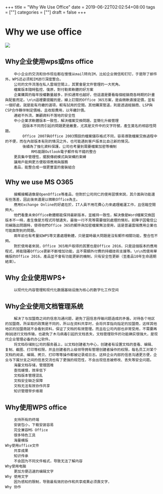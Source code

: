 +++
title = "Why We Use Office"
date = 2019-06-22T02:02:54+08:00
tags = [""]
categories = [""]
draft = false
+++

# Why we use office

[![](https://pic1.superbed.cn/item/5d04ad1b451253d178797700)](https://pic1.superbed.cn/item/5d04ad1b451253d178797700.png)

##    Why企业使用wps或ms office
        中小企业的交流和协作现在都在慢慢从mail转向IM，比如企业微信和钉钉，于是除了邮件外，WPS还必须和IM进行深度整合。
        公司的文件流落在私人雲端空間上，其實會是文件管理的一大死角。
        檔案版本隨時監控、復原，對付勒索軟體的好方案
        企業購買的每年授權數量越多，折扣通常也越好，但這還是要看每個經銷商各時期的計畫與配套而定。\n\n這裡要提醒的是，線上訂閱的Office 365方案，是由微軟直接定價，並有一個好處，就是能有月繳的選項，較有試用的空間。其他購買管道，則是透過經銷商、LSP與CSP合作夥伴制定價格，且收取費用，以年繳計價。
        連結不外流，兼顧資料不落地的安全性
        中小企業求軟體版本一致性，解決檔案交換問題，並簡化升級管理
            因版本不同而引起的問題更是嚴重，尤其是文件中的文字符號，產生莫名的相容性問題。
            Office 2007與Office 2003預設的檔案儲存格式不同，容易導致檔案交換過程中的不便，而在內部版本有別的情況之外，也可能遇到客戶版本比自己新的情況。
            後續為了強化資料保護，公司也考量到需要檔案加密等機制
                RMS能跟Outlook電子郵件有不錯的整合
        更具集中管理性，擺脫傳統模式與架構的束縛
        讓用戶能夠更方便取得應用與服務
        產品，能整合成一個更豐富的套裝組合
 ##   Why we use MS O365
        接觸接觸過像是OpenOffice等產品，但對於公司同仁的使用習慣來說，其介面與功能還有些落差，因此後來還是以微軟Office為主。
        應用Exchange Online的好處在於，IT人員不用花費心力來處理維運工作，且信箱空間夠大。
        他們看重未來Office軟體都能保持最新版本，並維持一致性，解決像是Word檔案交換因版本不一時，產生像是方程式符號遺失，最後一行不見等需要個別處理的情形。前陣子因電信公司線路出問題時，使得他們Office 365的郵件與加密檔案無法使用，這是普遍雲端應用企業也可能面對到的問題。
        兩年前也有考量如WPS等文書處理軟體，只是當時最大問題是沒有郵件相關功能，整合性不夠。
        對於使用者來說，Office 365用戶取得的其實也是Office 2016，只是這個版本的應用程式，將能隨著Office更新不斷增加功能，且不需額外付費的持續技術支援等。\n\n而使用單機版的Office 2016，產品並不會有功能更新的機制，只有安全性更新（至產品10年生命週期結束）。
 ##   Why 企业使用WPS+
        以现代化内容管理和现代化数据基础设施为核心的数字化工作空间
 ##   Why企业使用文档管理系统
        解决了与加盟商之间的信息沟通问题，避免了因信息传输问题造成的矛盾，对待各个地区的加盟商，所采取的政策是不同的，所以在资料共享时，会将共享指向指定的加盟商，这样其他地区的加盟商就不会看到资料，保证了文档的有效管理。而且在公司内部也非常受用，不需要再用QQ进行文档传输，也避免了木马病毒引起的文档丢失，文档管理软件的功能确实很强大，是现代企业管理必备的办公软件。
        将文档存储到公司的服务器上，以文档创建者为中心，创建者有设置文档的查看、编辑、复制、截图、打印等权限，并且创建者的上级领导拥有管理创建者操作的权限，每名员工对某个文档的阅读、编辑、拷贝、打印等等操作都被记录成日志。这样企业内部的信息沟通更方便，企业与下属分支之间的信息交流也有了更强的规范性，不会出现信息被修改、丢失等安全问题。
        海量文档存储，管理困难
        查找缓慢，效率低下
        文档版本管理混乱
        文档安全缺乏保障
        文档无法有效协作共享
        知识管理举步维艰
 ##   Why使用WPS office
        支持所有的终端
        安装包小，下载安装容易
        完全兼容MS Office
        很多特色工具
        海量模版
    Why使用office文件
        共享成果
        知识传承
        不会因为不同文件格式，导致无法了解内容
    Why使用电脑
        更加方便迅速的编辑文字
    Why 使用文字
        因为感知的限制，导致最有效的协作和共享成果必须靠文字，
    Why 协作
